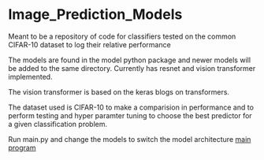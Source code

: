 # Image_Prediction_Models
Meant to be a repository of code for classifiers tested on the common CIFAR-10 dataset to log their relative performance

The models are found in the model python package and newer models will be added to the same directory. Currently has resnet and vision transformer implemented.

The vision transformer is based on the keras blogs on transformers.

The dataset used is CIFAR-10 to make a comparision in performance and to perform testing and hyper paramter tuning to choose the best predictor for a given classification problem.

Run main.py and change the models to switch the model architecture
[main program](main.py)
